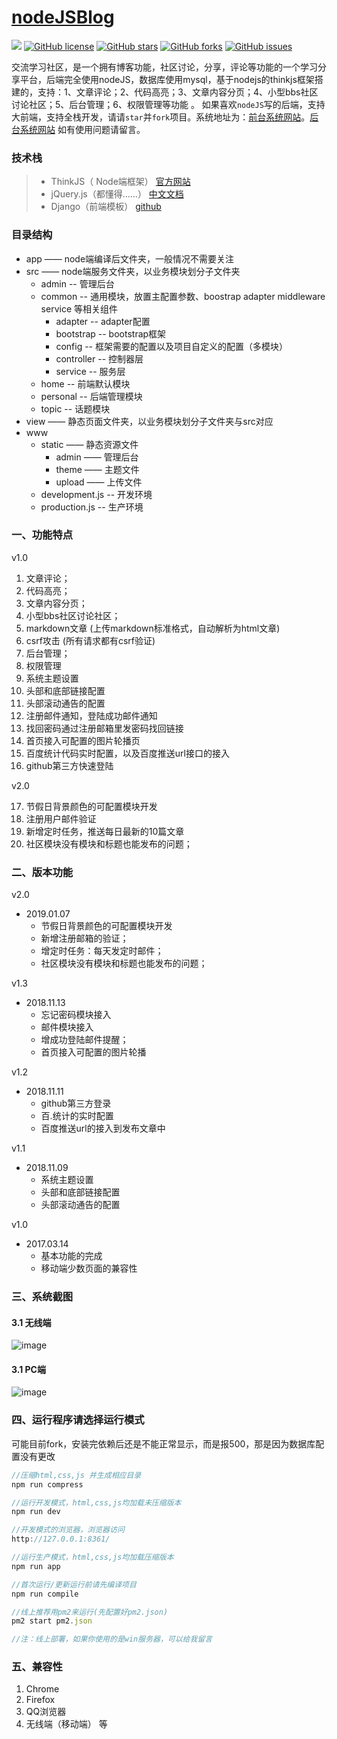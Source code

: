 # [nodeJSBlog](https://github.com/saucxs/nodeJSBlog)
[![](https://img.shields.io/badge/Powered%20by-saucxs%20-brightgreen.svg)](https://github.com/saucxs/nodeJSBlog)
[![GitHub license](https://img.shields.io/github/license/saucxs/nodeJSBlog.svg)](https://github.com/saucxs/nodeJSBlog/blob/master/LICENSE)
[![GitHub stars](https://img.shields.io/github/stars/saucxs/nodeJSBlog.svg?style=popout)](https://github.com/saucxs/nodeJSBlog/stargazers)
[![GitHub forks](https://img.shields.io/github/forks/saucxs/nodeJSBlog.svg?style=popout)](https://github.com/saucxs/nodeJSBlog/network)
[![GitHub issues](https://img.shields.io/github/issues/saucxs/nodeJSBlog.svg?style=popout)](https://github.com/saucxs/nodeJSBlog/issues)

交流学习社区，是一个拥有博客功能，社区讨论，分享，评论等功能的一个学习分享平台，后端完全使用nodeJS，数据库使用mysql，基于nodejs的thinkjs框架搭建的，支持：1、文章评论；2、代码高亮；3、文章内容分页；4、小型bbs社区讨论社区；5、后台管理；6、权限管理等功能 。
如果喜欢`nodeJS`写的后端，支持大前端，支持全栈开发，请请`star`并`fork`项目。系统地址为：[前台系统网站](http://www.mwcxs.top)。[后台系统网站](http://www.mwcxs.top/admin)
如有使用问题请留言。

### 技术栈
> + ThinkJS（ Node端框架） [官方网站](https://thinkjs.org/)
> + jQuery.js（都懂得……）  [中文文档](http://jquery.cuishifeng.cn/)
> + Django（前端模板）  [github](https://github.com/django/django)

### 目录结构

+ app    —— node端编译后文件夹，一般情况不需要关注
+ src    —— node端服务文件夹，以业务模块划分子文件夹
    - admin  -- 管理后台
    - common  -- 通用模块，放置主配置参数、boostrap adapter middleware service 等相关组件
        - adapter  -- adapter配置   
        - bootstrap -- bootstrap框架
        - config -- 框架需要的配置以及项目自定义的配置（多模块）  
        - controller -- 控制器层
        - service -- 服务层
    - home -- 前端默认模块
    - personal --  后端管理模块
    - topic -- 话题模块     
+ view   —— 静态页面文件夹，以业务模块划分子文件夹与src对应
+ www
    - static —— 静态资源文件
        - admin —— 管理后台
        - theme  —— 主题文件
        - upload —— 上传文件
    - development.js  -- 开发环境
    - production.js   -- 生产环境    

### 一、功能特点
v1.0
1. 文章评论；
2. 代码高亮；
3. 文章内容分页；
4. 小型bbs社区讨论社区；
5. markdown文章 (上传markdown标准格式，自动解析为html文章)
6. csrf攻击 (所有请求都有csrf验证)
7. 后台管理；
8. 权限管理
9. 系统主题设置
10. 头部和底部链接配置
11. 头部滚动通告的配置
12. 注册邮件通知，登陆成功邮件通知
13. 找回密码通过注册邮箱里发密码找回链接
14. 首页接入可配置的图片轮播页
15. 百度统计代码实时配置，以及百度推送url接口的接入
16. github第三方快速登陆

v2.0

17. 节假日背景颜色的可配置模块开发
18. 注册用户邮件验证
19. 新增定时任务，推送每日最新的10篇文章
20. 社区模块没有模块和标题也能发布的问题；


### 二、版本功能
v2.0
+ 2019.01.07
    - 节假日背景颜色的可配置模块开发
    - 新增注册邮箱的验证；
    - 增定时任务：每天发定时邮件；
    - 社区模块没有模块和标题也能发布的问题；

v1.3
+ 2018.11.13
    - 忘记密码模块接入
    - 邮件模块接入
    - 增成功登陆邮件提醒；
    - 首页接入可配置的图片轮播

v1.2
+ 2018.11.11    
    - github第三方登录
    - 百.统计的实时配置
    - 百度推送url的接入到发布文章中

v1.1
+ 2018.11.09
    - 系统主题设置
    - 头部和底部链接配置
    - 头部滚动通告的配置
    
v1.0
+ 2017.03.14
    - 基本功能的完成
    - 移动端少数页面的兼容性
 

### 三、系统截图
#### 3.1 无线端
![image](./screen-pic.jpg)
#### 3.1 PC端
![image](./screen-pic-2.png)

### 四、运行程序请选择运行模式
可能目前fork，安装完依赖后还是不能正常显示，而是报500，那是因为数据库配置没有更改
```javascript
//压缩html,css,js 并生成相应目录
npm run compress

//运行开发模式，html,css,js均加载未压缩版本
npm run dev  

//开发模式的浏览器，浏览器访问
http://127.0.0.1:8361/

//运行生产模式，html,css,js均加载压缩版本
npm run app  

//首次运行/更新运行前请先编译项目
npm run compile

//线上推荐用pm2来运行(先配置好pm2.json)
pm2 start pm2.json

//注：线上部署，如果你使用的是win服务器，可以给我留言
```
### 五、兼容性
1. Chrome
2. Firefox
3. QQ浏览器
4. 无线端（移动端）
等
